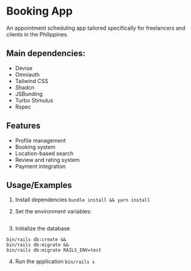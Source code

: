# Booking App

An appointment scheduling app tailored specifically for freelancers and clients in the Philippines.

## Main dependencies:

* Devise
* Omniauth
* Tailwind CSS
* Shadcn
* JSBunding
* Turbo Stimulus
* Rspec

## Features

- Profile management
- Booking system
- Location-based search
- Review and rating system
- Payment integration

## Usage/Examples
1. Install dependencies
```bundle install && yarn install```

2. Set the environment variables:
```
```
3. Initialize the database
```
bin/rails db:create && 
bin/rails db:migrate &&
bin/rails db:migrate RAILS_ENV=test
```
4. Run the application
`bin/rails s`
